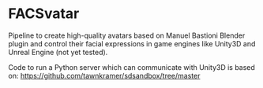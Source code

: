 # FACSvatar
Pipeline to create high-quality avatars based on Manuel Bastioni Blender plugin and control their facial expressions in game engines like Unity3D and Unreal Engine (not yet tested).

Code to run a Python server which can communicate with Unity3D is based on: https://github.com/tawnkramer/sdsandbox/tree/master
